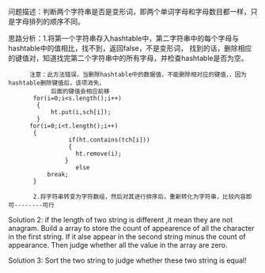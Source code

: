 问题描述：判断两个字符串是否是变形词，即两个单词字母和字母数目都一样，只是字母排列的顺序不同。

思路分析：1.将第一个字符串存入hashtable中，第二字符串中的每个字母与hashtable中的值相比，找不到，返回false，不是变形词，
          找到的话，删除相应的键值对，知道找完第二个字符串中的所有字母，并检查hashtable是否为空。
          
          注意：此方法错误，当删除hashtable中的数据值，不能删除相对应的键值，，因为hashtable删除键值后，该项消失，
                后面的键值会相应前移
           for(i=0;i<s.length();i++)
            {
                ht.put(i,sch[i]);
            }
          for(i=0;i<t.length();i++)
           {
                     if(ht.contains(tch[i]))
                     {
                       ht.remove(i);
                    }
                       else
               break;
           }
           
           2.将字符串转变为字符数组，然后对其进行排序后，重新转化为字符串，比较内容即可--------可行
           
Solution 2:
if the length of two string is different ,it mean they are not anagram. Build a array to store the 
count of appearence of all the character in the first string. If it alse appear in the second string minus the count of appearance.
Then judge whether all the  value in the array are zero.


Solution 3:
Sort the two string to judge whether these two string is equal!